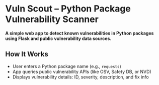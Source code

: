 # Vuln Scout – Python Package Vulnerability Scanner

**A simple web app to detect known vulnerabilities in Python packages using Flask and public vulnerability data sources.**

## How It Works

- User enters a Python package name (e.g., `requests`)
- App queries public vulnerability APIs (like OSV, Safety DB, or NVD)
- Displays vulnerability details: ID, severity, description, and fix info
